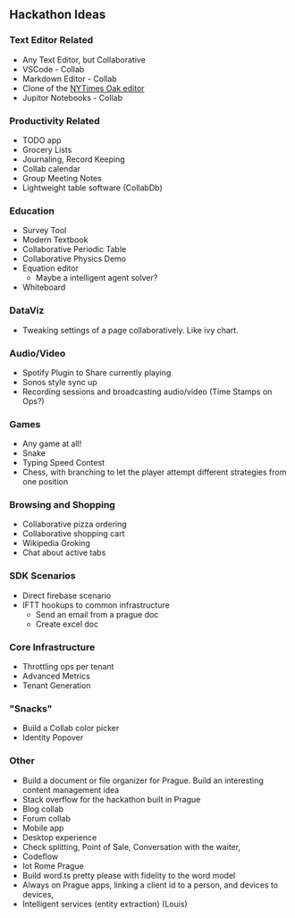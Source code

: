 ## Hackathon Ideas

### Text Editor Related
* Any Text Editor, but Collaborative
* VSCode - Collab
* Markdown Editor - Collab
* Clone of the [NYTimes Oak editor](https://open.nytimes.com/building-a-text-editor-for-a-digital-first-newsroom-f1cb8367fc21)
* Jupitor Notebooks - Collab

### Productivity Related
* TODO app
* Grocery Lists
* Journaling, Record Keeping 
* Collab calendar
* Group Meeting Notes
* Lightweight table software (CollabDb)

### Education
* Survey Tool
* Modern Textbook
* Collaborative Periodic Table
* Collaborative Physics Demo
* Equation editor
    * Maybe a intelligent agent solver?
* Whiteboard

### DataViz
* Tweaking settings of a page collaboratively. Like ivy chart.

### Audio/Video
* Spotify Plugin to Share currently playing
* Sonos style sync up
* Recording sessions and broadcasting audio/video (Time Stamps on Ops?)
  

### Games
* Any game at all!
* Snake
* Typing Speed Contest
* Chess, with branching to let the player attempt different strategies from one position

### Browsing and Shopping
* Collaborative pizza ordering
* Collaborative shopping cart
* Wikipedia Groking
* Chat about active tabs

### SDK Scenarios
* Direct firebase scenario
* IFTT hookups to common infrastructure
    * Send an email from a prague doc
    * Create excel doc

### Core Infrastructure
* Throttling ops per tenant
* Advanced Metrics
* Tenant Generation

### "Snacks"
* Build a Collab color picker
* Identity Popover
  
### Other
* Build a document or file organizer for Prague. Build an interesting content management idea
* Stack overflow for the hackathon built in Prague
* Blog collab
* Forum collab
* Mobile app
* Desktop experience
* Check splitting, Point of Sale, Conversation with the waiter, 
* Codeflow
* Iot Rome Prague
* Build word.ts pretty please with fidelity to the word model
* Always on Prague apps, linking a client id to a person, and devices to devices,
* Intelligent services (entity extraction) (Louis)
